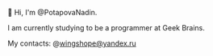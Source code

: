 👋 Hi, I'm @PotapovaNadin.
 
I am currently studying to be a programmer at Geek Brains.

My contacts:
@wingshope@yandex.ru
